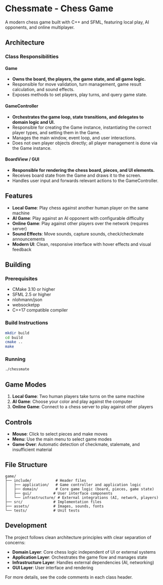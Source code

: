 # Chessmate - Chess Game

A modern chess game built with C++ and SFML, featuring local play, AI opponents, and online multiplayer.

## Architecture

### Class Responsibilities

#### Game

- **Owns the board, the players, the game state, and all game logic.**
- Responsible for move validation, turn management, game result calculation, and sound effects.
- Exposes methods to set players, play turns, and query game state.

#### GameController

- **Orchestrates the game loop, state transitions, and delegates to domain logic and UI.**
- Responsible for creating the Game instance, instantiating the correct player types, and setting them in the Game.
- Manages the main window, event loop, and user interactions.
- Does not own player objects directly; all player management is done via the Game instance.

#### BoardView / GUI

- **Responsible for rendering the chess board, pieces, and UI elements.**
- Receives board state from the Game and draws it to the screen.
- Handles user input and forwards relevant actions to the GameController.

## Features

- **Local Game**: Play chess against another human player on the same machine
- **AI Game**: Play against an AI opponent with configurable difficulty
- **Online Game**: Play against other players over the network (requires server)
- **Sound Effects**: Move sounds, capture sounds, check/checkmate announcements
- **Modern UI**: Clean, responsive interface with hover effects and visual feedback

## Building

### Prerequisites

- CMake 3.10 or higher
- SFML 2.5 or higher
- nlohmann/json
- websocketpp
- C++17 compatible compiler

### Build Instructions

```bash
mkdir build
cd build
cmake ..
make
```

### Running

```bash
./chessmate
```

## Game Modes

1. **Local Game**: Two human players take turns on the same machine
2. **AI Game**: Choose your color and play against the computer
3. **Online Game**: Connect to a chess server to play against other players

## Controls

- **Mouse**: Click to select pieces and make moves
- **Menu**: Use the main menu to select game modes
- **Game Over**: Automatic detection of checkmate, stalemate, and insufficient material

## File Structure

```
game/
├── include/           # Header files
│   ├── application/   # Game controller and application logic
│   ├── domain/        # Core game logic (board, pieces, game state)
│   ├── gui/          # User interface components
│   └── infrastructure/ # External integrations (AI, network, players)
├── src/              # Implementation files
├── assets/           # Images, sounds, fonts
└── tests/            # Unit tests
```

## Development

The project follows clean architecture principles with clear separation of concerns:

- **Domain Layer**: Core chess logic independent of UI or external systems
- **Application Layer**: Orchestrates the game flow and manages state
- **Infrastructure Layer**: Handles external dependencies (AI, networking)
- **GUI Layer**: User interface and rendering

For more details, see the code comments in each class header.
